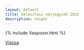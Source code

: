 ```yaml
---
layout: default
title: Választási névjegyzék 2022
description: Vaspör
---
```


{% include Vaspooxr.html %}

[Vissza](./)